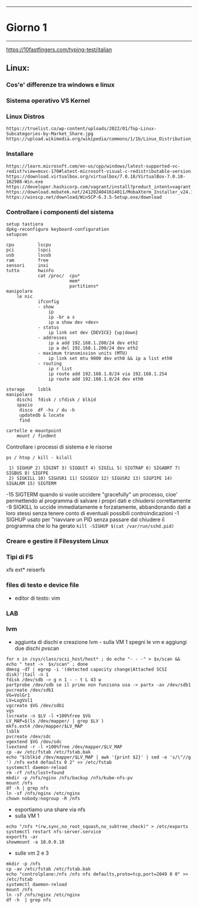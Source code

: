 *****************************
# Giorno 1
*****************************

https://10fastfingers.com/typing-test/italian


## Linux:
### Cos'e' differenze tra windows e linux

### Sistema operativo VS Kernel

### Linux Distros

    https://truelist.co/wp-content/uploads/2022/01/Top-Linux-Subcategories-by-Market_Share.jpg
    https://upload.wikimedia.org/wikipedia/commons/1/1b/Linux_Distribution_Timeline.svg

### Installare

    https://learn.microsoft.com/en-us/cpp/windows/latest-supported-vc-redist?view=msvc-170#latest-microsoft-visual-c-redistributable-version
    https://download.virtualbox.org/virtualbox/7.0.18/VirtualBox-7.0.18-162988-Win.exe
    https://developer.hashicorp.com/vagrant/install?product_intent=vagrant
    https://download.mobatek.net/2412024041614011/MobaXterm_Installer_v24.1.zip
    https://winscp.net/download/WinSCP-6.3.5-Setup.exe/download


### Controllare i componenti del sistema

    setup tastiera
    dpkg-reconfigure keyboard-configuration
    setupcon
    
    cpu         lscpu
    pci         lspci
    usb         lsusb
    ram         free
    sensori     inxi    
    tutto       hwinfo
                cat /proc/  cpu*
                            mem*
                            partitions*
    manipolare 
        le nic
                ifconfig
                - show
                    ip
                    ip -br a s 
                    ip a show dev <dev>
                - status
                    ip link set dev {DEVICE} {up|down}
                - addresses
                    ip a add 192.168.1.200/24 dev eth2
                    ip a del 192.168.1.200/24 dev eth2
                - maximum transmission units (MTU)
                    ip link set mtu 9000 dev eth0 && ip a list eth0
                - routing
                    ip r list
                    ip route add 192.168.1.0/24 via 192.168.1.254
                    ip route add 192.168.1.0/24 dev eth0

    storage     lsblk
    manipolare
        dischi  fdisk / cfdisk / blkid
        spazio
         disco  df -hs / du -h
         updatedb & locate
         find

    cartelle e mountpoint
        mount / findmnt

Controllare i processi di sistema e le risorse
    
    ps / htop / kill - kilall

     1) SIGHUP 2) SIGINT 3) SIGQUIT	4) SIGILL 5) SIGTRAP 6) SIGABRT	7) SIGBUS 8) SIGFPE
     2) SIGKILL	10) SIGUSR1 11) SIGSEGV 12) SIGUSR2	13) SIGPIPE	14) SIGALRM	15) SIGTERM

   -15 SIGTERM quando si vuole uccidere "gracefully" un processo, cioe' permettendo
    al programma di salvare i propri dati e chiudersi correttamente   
   -9 SIGKILL lo uccide immediatamente e forzatamente, abbandonando dati a loro stessi
    senza tenere conto di eventuali possibili controindicazioni
   -1 SIGHUP usato per "riavviare un PID senza passare dal chiudere il programma 
    che lo ha gerato
    `kill -SIGHUP $(cat /var/run/sshd.pid)`
 

### Creare e gestire il Filesystem Linux

### Tipi di FS
xfs ext* reiserfs
### files di testo e device file
- editor di testo: vim

### LAB

### lvm
- aggiunta di dischi e creazione lvm
        - sulla VM 1
            spegni le vm e aggiungi due dischi
            pvscan
```
for x in /sys/class/scsi_host/host* ; do echo "- - -" > $x/scan && echo " test ->  $x/scan" ; done
dmesg -dT | egrep -i '(detected capacity change|Attached SCSI disk)'|tail -n 1
fdisk /dev/sdb -> g n 1 - - t L 43 w
partprobe /dev/sdb se il primo non funziona usa -> partx -av /dev/sdb1
pvcreate /dev/sdb1
VG=VolGr1
LV=LogVol1
vgcreate $VG /dev/sdb1
vgs
lvcreate -n $LV -l +100%free $VG
LV_MAP=$(ls /dev/mapper/ | grep $LV )
mkfs.ext4 /dev/mapper/$LV_MAP
lsblk
pvcreate /dev/sdc
vgextend $VG /dev/sdc
lvextend -r -l +100%free /dev/mapper/$LV_MAP
cp -av /etc/fstab /etc/fstab.bak
echo "$(blkid /dev/mapper/$LV_MAP | awk '{print $2}' | sed -e 's/\"//g ') /nfs ext4 defaults 0 2" >> /etc/fstab
systemctl daemon-reload
rm -rf /nfs/lost+found
mkdir -p /nfs/nginx /nfs/backup /nfs/kube-nfs-pv
mount /nfs
df -h | grep nfs
ln -sf /nfs/nginx /etc/nginx
chown nobody:nogroup -R /nfs
```
- esportiamo una share via nfs
- sulla VM 1
```
echo "/nfs *(rw,sync,no_root_squash,no_subtree_check)" > /etc/exports
systemctl restart nfs-server.service
exportfs -ar
showmount -a 10.0.0.10
```
- sulle vm 2 e 3 
```
mkdir -p /nfs
cp -av /etc/fstab /etc/fstab.bak
echo "controlplane:/nfs /nfs nfs defaults,proto=tcp,port=2049 0 0" >> /etc/fstab
systemctl daemon-reload
mount /nfs
ln -sf /nfs/nginx /etc/nginx
df -h  | grep nfs 
```